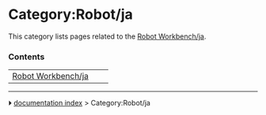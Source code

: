 # Category:Robot/ja
This category lists pages related to the [Robot Workbench/ja](Robot_Workbench/ja.md).

### Contents

|     |     |     |
| --- | --- | --- |
| [Robot Workbench/ja](Robot_Workbench/ja.md) |



---
⏵ [documentation index](../README.md) > Category:Robot/ja
